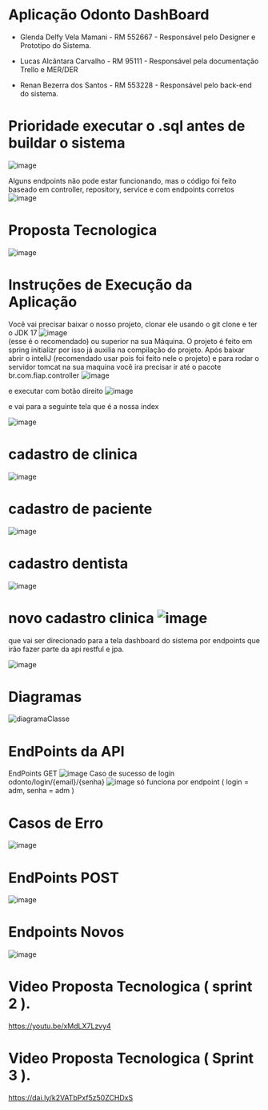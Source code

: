 # Aplicação Odonto DashBoard

- Glenda Delfy Vela Mamani - RM 552667 -
Responsável pelo Designer e Prototipo do Sistema.

- Lucas Alcântara Carvalho - RM 95111 -
Responsável pela documentação Trello e MER/DER

- Renan Bezerra dos Santos - RM 553228 -
Responsável pelo back-end do sistema.


# Prioridade executar o .sql antes de buildar o sistema
![image](https://github.com/user-attachments/assets/102fe1be-62ef-4b70-b48e-dcfa4d87c868)

Alguns endpoints não pode estar funcionando, mas o código foi feito baseado em controller, repository, service e com endpoints corretos
![image](https://github.com/user-attachments/assets/82d0f2c0-8af0-45e7-a1a3-29dfec1f268f)



# Proposta Tecnologica
![image](https://github.com/user-attachments/assets/4c86428e-2b24-4636-9e0c-842b2a421f59)

# Instruções de Execução da Aplicação

Você vai precisar baixar o nosso projeto, clonar ele usando o git clone e ter o JDK 17
![image](https://github.com/user-attachments/assets/0e99c0c5-e5f1-490f-9f9f-746af3cf230b)  
(esse é o recomendado) ou superior na sua Máquina. O projeto é feito em spring initializr por isso já auxilia na compilação do projeto.
Após baixar abrir o inteliJ (recomendado usar pois foi feito nele o projeto) e para rodar o servidor tomcat na sua maquina você ira precisar ir até o pacote br.com.fiap.controller 
![image](https://github.com/user-attachments/assets/e7bc3193-fc0a-4d09-9ea3-89c54409e3ad)

e executar com botão direito
![image](https://github.com/user-attachments/assets/44f835e0-0fe7-4569-b7a0-c91aea75a85d)


e vai para a seguinte tela que é a nossa index

![image](https://github.com/user-attachments/assets/f0f3e464-cb15-41e1-ab17-1d913ac010a2)



# cadastro de clinica

![image](https://github.com/user-attachments/assets/fcdabbdb-3e2d-41c4-a385-25a96cc608c1)

# cadastro de paciente

![image](https://github.com/user-attachments/assets/b8560836-1cf1-47d3-99ff-86ee6754e743)

# cadastro dentista
![image](https://github.com/user-attachments/assets/25a931a9-61fc-4bff-96db-721ebf300f6d)

# novo cadastro clinica ![image](https://github.com/user-attachments/assets/8c96dd3e-b9b4-4b43-b75e-a4b19ef95f9f)





que vai ser direcionado para a tela dashboard do sistema por endpoints que irão fazer parte da api restful e jpa.

![image](https://github.com/user-attachments/assets/4d10f4cc-dab3-4915-81aa-466475d52b50)




# Diagramas
![diagramaClasse](https://github.com/user-attachments/assets/8e6701e4-2f7f-45b1-a1ce-2b36633b35ca)

# EndPoints da API
EndPoints GET
![image](https://github.com/user-attachments/assets/55d3c0cf-0d6a-4b39-a101-d814b91213f8)
Caso de sucesso de login
odonto/login/{email}/{senha}
![image](https://github.com/user-attachments/assets/07134912-2533-45ab-8701-17036f5bbb80)
só funciona por endpoint ( login = adm, senha = adm )

# Casos de Erro
![image](https://github.com/user-attachments/assets/2f13afcb-607c-4d5e-a406-1738ba5a2fb9)

# EndPoints POST
![image](https://github.com/user-attachments/assets/3a6a060d-daf3-49d1-99d7-298890c1d563)

# Endpoints Novos
![image](https://github.com/user-attachments/assets/aee2421b-c002-4f2c-8b16-72979c0caabc)


# Video Proposta Tecnologica ( sprint 2 ).
https://youtu.be/xMdLX7Lzvy4

# Video Proposta Tecnologica ( Sprint 3 ).
https://dai.ly/k2VATbPxf5z50ZCHDxS
